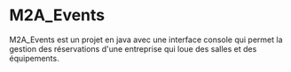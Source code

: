 # M2A_Events
M2A_Events est un projet en java avec une interface console  qui permet la gestion des réservations d'une entreprise qui loue des salles et des équipements.

